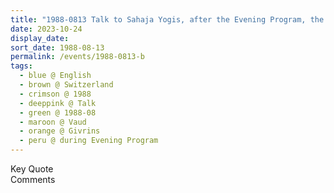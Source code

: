 ```yaml
---
title: "1988-0813 Talk to Sahaja Yogis, after the Evening Program, the day before Śhrī Fāṭimah Pūjā, New Āśhram, Givrins, Vaud, Switzerland"
date: 2023-10-24
display_date: 
sort_date: 1988-08-13
permalink: /events/1988-0813-b
tags:
  - blue @ English
  - brown @ Switzerland
  - crimson @ 1988
  - deeppink @ Talk
  - green @ 1988-08
  - maroon @ Vaud
  - orange @ Givrins 
  - peru @ during Evening Program
---
```


<wave-list>
  <list-title color="green" width="75">Key Quote</list-title>
  <list-item color="BlanchedAlmond"  width="200"></list-item>
  <list-item color="Lavender"></list-item>
  <list-item color="BlanchedAlmond"></list-item>
</wave-list>

<br>

<wave-list>
  <list-title color="green" width="75">Comments</list-title>
  <list-item color="BlanchedAlmond"  width="200"></list-item>
  <list-item color="Lavender"></list-item>
  <list-item color="BlanchedAlmond"></list-item>
</wave-list>